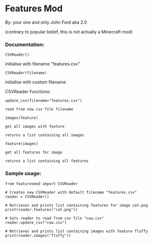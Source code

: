 # Features Mod
By: your one and only John Ford aka 2.0

(contrary to popular belief, this is not actually a Minecraft mod)

### Documentation:
`CSVReader()`

initialise with filename "features.csv"


`CSVReader(filename)`

initialise with custom filename


CSVReader Functions:

`update_csv(filename="features.csv")`

	read from new csv file filename
	
	
`images(feature)`

	get all images with feature
	
	returns a list containing all images
	
	
`feature(images)`

	get all features for image
	
	returns a list containing all features


### Sample usage:
```
from featuresmod import CSVReader

# Creates new CSVReader with default filename "features.csv"
reader = CSVReader()

# Retrieves and prints list containing features for image cat.png
print(reader.features("cat.png"))

# Sets reader to read from csv file "cow.csv"
reader.update_csv("cow.csv")

# Retrieves and prints list containing images with feature fluffy
print(reader.images("fluffy"))
```
